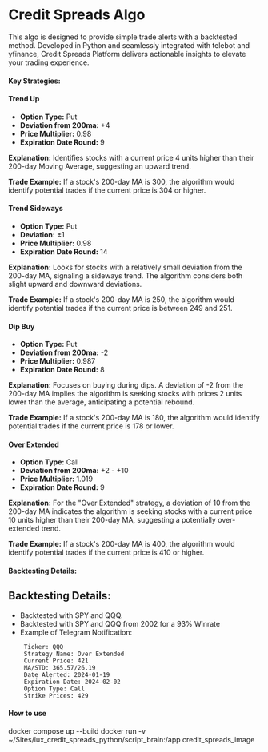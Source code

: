 # Credit Spreads Algo

This algo is designed to provide simple trade alerts with a backtested method. Developed in Python and seamlessly integrated with telebot and yfinance, Credit Spreads Platform delivers actionable insights to elevate your trading experience.

#### Key Strategies:

#### Trend Up

- **Option Type:** Put
- **Deviation from 200ma:** +4
- **Price Multiplier:** 0.98
- **Expiration Date Round:** 9

**Explanation:** Identifies stocks with a current price 4 units higher than their 200-day Moving Average, suggesting an upward trend.

**Trade Example:** If a stock's 200-day MA is 300, the algorithm would identify potential trades if the current price is 304 or higher.

#### Trend Sideways

- **Option Type:** Put
- **Deviation:** ±1
- **Price Multiplier:** 0.98
- **Expiration Date Round:** 14

**Explanation:** Looks for stocks with a relatively small deviation from the 200-day MA, signaling a sideways trend. The algorithm considers both slight upward and downward deviations.

**Trade Example:** If a stock's 200-day MA is 250, the algorithm would identify potential trades if the current price is between 249 and 251.

#### Dip Buy

- **Option Type:** Put
- **Deviation from 200ma:** -2
- **Price Multiplier:** 0.987
- **Expiration Date Round:** 8

**Explanation:** Focuses on buying during dips. A deviation of -2 from the 200-day MA implies the algorithm is seeking stocks with prices 2 units lower than the average, anticipating a potential rebound.

**Trade Example:** If a stock's 200-day MA is 180, the algorithm would identify potential trades if the current price is 178 or lower.

#### Over Extended

- **Option Type:** Call
- **Deviation from 200ma:** +2 - +10
- **Price Multiplier:** 1.019
- **Expiration Date Round:** 9

**Explanation:** For the "Over Extended" strategy, a deviation of 10 from the 200-day MA indicates the algorithm is seeking stocks with a current price 10 units higher than their 200-day MA, suggesting a potentially over-extended trend.

**Trade Example:** If a stock's 200-day MA is 400, the algorithm would identify potential trades if the current price is 410 or higher.

#### Backtesting Details:

## Backtesting Details:

- Backtested with SPY and QQQ.
- Backtested with SPY and QQQ from 2002 for a 93% Winrate
- Example of Telegram Notification:
  ```
   Ticker: QQQ
   Strategy Name: Over Extended
   Current Price: 421
   MA/STD: 365.57/26.19
   Date Alerted: 2024-01-19
   Expiration Date: 2024-02-02
   Option Type: Call
   Strike Prices: 429
  ```
#### How to use
docker compose up --build
docker run -v ~/Sites/lux_credit_spreads_python/script_brain:/app credit_spreads_image 


